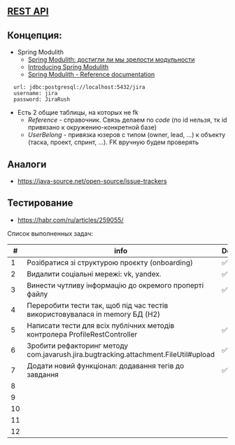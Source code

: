 ## [REST API](http://localhost:8080/doc)

## Концепция:

- Spring Modulith
  - [Spring Modulith: достигли ли мы зрелости модульности](https://habr.com/ru/post/701984/)
  - [Introducing Spring Modulith](https://spring.io/blog/2022/10/21/introducing-spring-modulith)
  - [Spring Modulith - Reference documentation](https://docs.spring.io/spring-modulith/docs/current-SNAPSHOT/reference/html/)

```
  url: jdbc:postgresql://localhost:5432/jira
  username: jira
  password: JiraRush
```

- Есть 2 общие таблицы, на которых не fk
  - _Reference_ - справочник. Связь делаем по _code_ (по id нельзя, тк id привязано к окружению-конкретной базе)
  - _UserBelong_ - привязка юзеров с типом (owner, lead, ...) к объекту (таска, проект, спринт, ...). FK вручную будем
    проверять

## Аналоги

- https://java-source.net/open-source/issue-trackers

## Тестирование

- https://habr.com/ru/articles/259055/

Список выполненных задач:

| #  | info                                                                                | Done |
|----|-------------------------------------------------------------------------------------|------|
| 1  | Розібратися зі структурою проєкту (onboarding)                                      | ✅    |
| 2  | Видалити соціальні мережі: vk, yandex.                                              | ✅    |
| 3  | Винести чутливу інформацію до окремого проперті файлу                               | ✅    |
| 4  | Переробити тести так, щоб під час тестів використовувалася in memory БД (H2)        |      |
| 5  | Написати тести для всіх публічних методів контролера ProfileRestController          | ✅    |
| 6  | Зробити рефакторинг методу com.javarush.jira.bugtracking.attachment.FileUtil#upload | ✅    |
| 7  | Додати новий функціонал: додавання тегів до завдання                                | ✅    |
| 8  |                                                                                     |      |
| 9  |                                                                                     |      |
| 10 |                                                                                     |      |
| 11 |                                                                                     |      |
| 12 |                                                                                     |      |